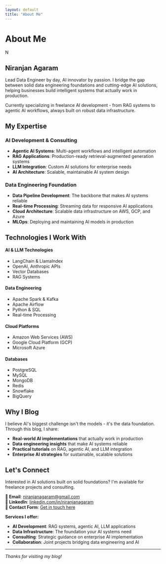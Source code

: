 ```yaml
---
layout: default
title: "About Me"
---
```


# About Me

<div class="profile-section">
  <div class="profile-image">N</div>
  <div class="profile-content">
    <h2>Niranjan Agaram</h2>
    <p>Lead Data Engineer by day, AI innovator by passion. I bridge the gap between solid data engineering foundations and cutting-edge AI solutions, helping businesses build intelligent systems that actually work in production.</p>
    <p>Currently specializing in freelance AI development - from RAG systems to agentic AI workflows, always built on robust data infrastructure.</p>
  </div>
</div>

## My Expertise

### AI Development & Consulting
- **Agentic AI Systems**: Multi-agent workflows and intelligent automation
- **RAG Applications**: Production-ready retrieval-augmented generation systems
- **LLM Integration**: Custom AI solutions for enterprise needs
- **AI Architecture**: Scalable, maintainable AI system design

### Data Engineering Foundation
- **Data Pipeline Development**: The backbone that makes AI systems reliable
- **Real-time Processing**: Streaming data for responsive AI applications
- **Cloud Architecture**: Scalable data infrastructure on AWS, GCP, and Azure
- **MLOps**: Deploying and maintaining AI models in production

## Technologies I Work With

<div class="skills-grid">

<div class="skill-category">
<h4>AI & LLM Technologies</h4>
<ul>
<li>LangChain & LlamaIndex</li>
<li>OpenAI, Anthropic APIs</li>
<li>Vector Databases</li>
<li>RAG Systems</li>
</ul>
</div>

<div class="skill-category">
<h4>Data Engineering</h4>
<ul>
<li>Apache Spark & Kafka</li>
<li>Apache Airflow</li>
<li>Python & SQL</li>
<li>Real-time Processing</li>
</ul>
</div>

<div class="skill-category">
<h4>Cloud Platforms</h4>
<ul>
<li>Amazon Web Services (AWS)</li>
<li>Google Cloud Platform (GCP)</li>
<li>Microsoft Azure</li>
</ul>
</div>

<div class="skill-category">
<h4>Databases</h4>
<ul>
<li>PostgreSQL</li>
<li>MySQL</li>
<li>MongoDB</li>
<li>Redis</li>
<li>Snowflake</li>
<li>BigQuery</li>
</ul>
</div>

</div>

## Why I Blog

I believe AI's biggest challenge isn't the models - it's the data foundation. Through this blog, I share:
- **Real-world AI implementations** that actually work in production
- **Data engineering insights** that make AI systems reliable
- **Practical tutorials** on RAG, agentic AI, and LLM integration
- **Enterprise AI strategies** for sustainable, scalable solutions

## Let's Connect

Interested in AI solutions built on solid foundations? I'm available for freelance projects and consulting.

**📧 Email**: [niranjanagaram@gmail.com](mailto:niranjanagaram@gmail.com)  
**💼 LinkedIn**: [linkedin.com/in/niranjanagaram](https://www.linkedin.com/in/niranjanagaram/)  
**📝 Contact Form**: [Get in touch here](/contact)

**Services I offer:**
- **AI Development**: RAG systems, agentic AI, LLM applications
- **Data Infrastructure**: The foundation your AI systems need
- **Consulting**: Strategic guidance on enterprise AI implementation
- **Collaboration**: Joint projects bridging data engineering and AI

---

*Thanks for visiting my blog!*